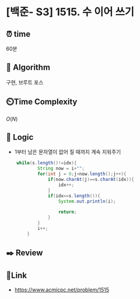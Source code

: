 # [백준- S3] 1515. 수 이어 쓰기
 
## ⏰  **time**
60분

## :pushpin: **Algorithm**
구현, 브루트 포스

## ⏲️**Time Complexity**
$O(N)$

## :round_pushpin: **Logic**
- 1부터 남은 문자열이 없어 질 때까지 계속 지워주기
  
```java
    while(s.length()!=idx){
            String now = i+"";
            for(int j = 0;j<now.length();j++){
                if(now.charAt(j)==s.charAt(idx)){
                    idx++;
                }
                if(idx==s.length()){
                    System.out.println(i);
                
                    return;
                }
            }
            i++;    
        }
```

## :black_nib: **Review**

## 📡**Link**
- https://www.acmicpc.net/problem/1515
